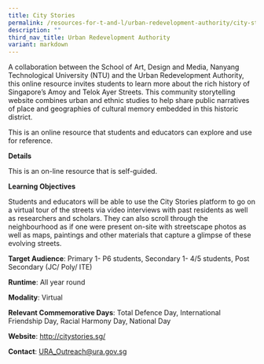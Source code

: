 ```yaml
---
title: City Stories
permalink: /resources-for-t-and-l/urban-redevelopment-authority/city-stories/
description: ""
third_nav_title: Urban Redevelopment Authority
variant: markdown
---
```

A collaboration between the School of Art, Design and Media, Nanyang Technological University (NTU) and the Urban Redevelopment Authority, this online resource invites students to learn more about the rich history of Singapore’s Amoy and Telok Ayer Streets. This community storytelling website combines urban and ethnic studies to help share public narratives of place and geographies of cultural memory embedded in this historic district.

This is an online resource that students and educators can explore and use for reference.

**Details**

This is an on-line resource that is self-guided.

**Learning Objectives**

Students and educators will be able to use the City Stories platform to go on a virtual tour of the streets via video interviews with past residents as well as researchers and scholars. They can also scroll through the neighbourhood as if one were present on-site with streetscape photos as well as maps, paintings and other materials that capture a glimpse of these evolving streets.

**Target Audience**: Primary 1- P6 students, Secondary 1- 4/5 students, Post Secondary (JC/ Poly/ ITE)

**Runtime**: All year round

**Modality**: Virtual

**Relevant Commemorative Days**: Total Defence Day, International Friendship Day, Racial Harmony Day, National Day

**Website**: http://citystories.sg/

**Contact**: URA_Outreach@ura.gov.sg
